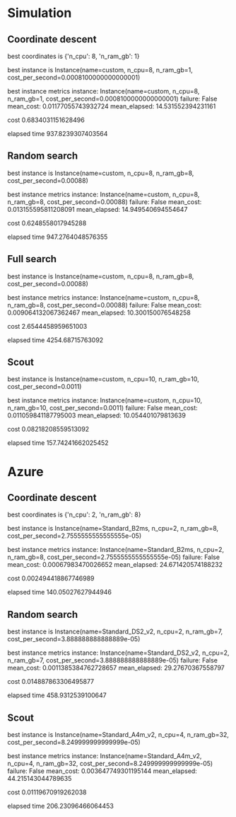 # Simulation
## Coordinate descent
best coordinates is {'n_cpu': 8, 'n_ram_gb': 1}

best instance is Instance(name=custom, n_cpu=8, n_ram_gb=1, cost_per_second=0.0008100000000000001)

best instance metrics instance: Instance(name=custom, n_cpu=8, n_ram_gb=1, cost_per_second=0.0008100000000000001) failure: False mean_cost: 0.01177055743932724 mean_elapsed: 14.531552394231161

cost 0.6834031151628496

elapsed time 937.8239307403564

## Random search

best instance is Instance(name=custom, n_cpu=8, n_ram_gb=8, cost_per_second=0.00088)

best instance metrics instance: Instance(name=custom, n_cpu=8, n_ram_gb=8, cost_per_second=0.00088) failure: False mean_cost: 0.013155595811208091 mean_elapsed: 14.949540694554647

cost 0.6248558017945288

elapsed time 947.2764048576355

## Full search

best instance is Instance(name=custom, n_cpu=8, n_ram_gb=8, cost_per_second=0.00088)

best instance metrics instance: Instance(name=custom, n_cpu=8, n_ram_gb=8, cost_per_second=0.00088) failure: False mean_cost: 0.009064132067362467 mean_elapsed: 10.300150076548258

cost 2.6544458959651003

elapsed time 4254.68715763092

## Scout
best instance is Instance(name=custom, n_cpu=10, n_ram_gb=10, cost_per_second=0.0011)

best instance metrics instance: Instance(name=custom, n_cpu=10, n_ram_gb=10, cost_per_second=0.0011) failure: False mean_cost: 0.011059841187795003 mean_elapsed: 10.054401079813639

cost 0.08218208559513092

elapsed time 157.74241662025452


# Azure
## Coordinate descent
best coordinates is {'n_cpu': 2, 'n_ram_gb': 8}

best instance is Instance(name=Standard_B2ms, n_cpu=2, n_ram_gb=8, cost_per_second=2.7555555555555555e-05)

best instance metrics instance: Instance(name=Standard_B2ms, n_cpu=2, n_ram_gb=8, cost_per_second=2.7555555555555555e-05) failure: False mean_cost: 0.00067983470026652 mean_elapsed: 24.671420574188232

cost 0.002494418867746989

elapsed time 140.05027627944946

## Random search
best instance is Instance(name=Standard_DS2_v2, n_cpu=2, n_ram_gb=7, cost_per_second=3.888888888888889e-05)

best instance metrics instance: Instance(name=Standard_DS2_v2, n_cpu=2, n_ram_gb=7, cost_per_second=3.888888888888889e-05) failure: False mean_cost: 0.0011385384762728657 mean_elapsed: 29.27670367558797

cost 0.014887863306495877

elapsed time 458.9312539100647

## Scout
best instance is Instance(name=Standard_A4m_v2, n_cpu=4, n_ram_gb=32, cost_per_second=8.249999999999999e-05)


best instance metrics instance: Instance(name=Standard_A4m_v2, n_cpu=4, n_ram_gb=32, cost_per_second=8.249999999999999e-05) failure: False mean_cost: 0.003647749301195144 mean_elapsed: 44.215143044789635

cost 0.01119670919262038

elapsed time 206.23096466064453
